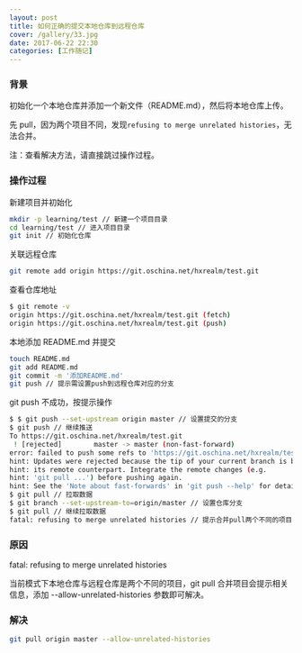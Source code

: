 ```yaml
---
layout: post
title: 如何正确的提交本地仓库到远程仓库
cover: /gallery/33.jpg
date: 2017-06-22 22:30
categories: [工作随记]
---
```


### 背景

初始化一个本地仓库并添加一个新文件（README.md），然后将本地仓库上传。

先 pull，因为两个项目不同，发现`refusing to merge unrelated histories`，无法合并。

注：查看解决方法，请直接跳过操作过程。

### 操作过程

新建项目并初始化

```bash
mkdir -p learning/test // 新建一个项目目录
cd learning/test // 进入项目目录
git init // 初始化仓库
```

关联远程仓库

```bash
git remote add origin https://git.oschina.net/hxrealm/test.git
```

查看仓库地址

```bash
$ git remote -v
origin https://git.oschina.net/hxrealm/test.git (fetch)
origin https://git.oschina.net/hxrealm/test.git (push)
```

<!--more-->

本地添加 README.md 并提交

```bash
touch README.md
git add README.md
git commit -m '添加README.md'
git push // 提示需设置push到远程仓库对应的分支
```

git push 不成功，按提示操作

```bash
$ $ git push --set-upstream origin master // 设置提交的分支
$ git push // 继续推送
To https://git.oschina.net/hxrealm/test.git
 ! [rejected]        master -> master (non-fast-forward)
error: failed to push some refs to 'https://git.oschina.net/hxrealm/test.git'
hint: Updates were rejected because the tip of your current branch is behind
hint: its remote counterpart. Integrate the remote changes (e.g.
hint: 'git pull ...') before pushing again.
hint: See the 'Note about fast-forwards' in 'git push --help' for details.
$ git pull // 拉取数据
$ git branch --set-upstream-to=origin/master // 设置仓库分支
$ git pull // 继续拉取数据
fatal: refusing to merge unrelated histories // 提示合并pull两个不同的项目
```

### 原因

fatal: refusing to merge unrelated histories

当前模式下本地仓库与远程仓库是两个不同的项目，git pull 合并项目会提示相关信息，添加 --allow-unrelated-histories 参数即可解决。

### 解决

```bash
git pull origin master --allow-unrelated-histories
```
